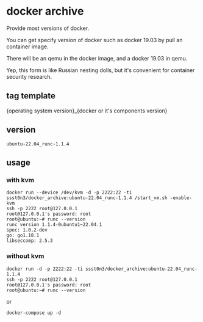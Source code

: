 # docker archive

Provide most versions of docker. 

You can get specify version of docker such as docker 19.03 by pull an container image.

There will be an qemu in the docker image, and a docker 19.03 in qemu.

Yep, this form is like Russian nesting dolls, but it's convenient for container security research.

## tag template
{operating system version}_{docker or it's components version}

## version
`ubuntu-22.04_runc-1.1.4`

## usage
### with kvm
```
docker run --device /dev/kvm -d -p 2222:22 -ti ssst0n3/docker_archive:ubuntu-22.04_runc-1.1.4 /start_vm.sh -enable-kvm
ssh -p 2222 root@127.0.0.1
root@127.0.0.1's password: root
root@ubuntu:~# runc --version
runc version 1.1.4-0ubuntu1~22.04.1
spec: 1.0.2-dev
go: go1.18.1
libseccomp: 2.5.3
```

### without kvm
```
docker run -d -p 2222:22 -ti ssst0n3/docker_archive:ubuntu-22.04_runc-1.1.4
ssh -p 2222 root@127.0.0.1
root@127.0.0.1's password: root
root@ubuntu:~# runc --version
```

or 

```
docker-compose up -d
```
